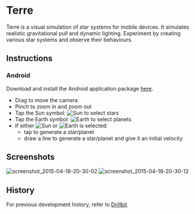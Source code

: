 # Terre
Terre is a visual simulation of star systems for mobile devices. It simulates realistic gravitational pull and dynamic lighting. Experiment by creating various star systems and observe their behaviours.

## Instructions

### Android

Download and install the Android application package [here](https://github.com/zuqini/Terre/releases/download/v0.2.1/Terre.apk).

* Drag to move the camera
* Pinch to zoom in and zoom out
* Tap the Sun symbol: ![Sun][1] to select stars
* Tap the Earth symbol: ![Earth][2] to select planets
* If either ![Sun][1] or ![Earth][2] is selected:
  * tap to generate a star/planet
  * draw a line to generate a star/planet and give it an initial velocity

## Screenshots
![screenshot_2015-04-18-20-30-02](https://cloud.githubusercontent.com/assets/5790854/7217902/4349e566-e619-11e4-84c0-8934651018b0.png)
![screenshot_2015-04-18-20-30-12](https://cloud.githubusercontent.com/assets/5790854/7217903/434aa08c-e619-11e4-8f37-6d75e8cb78f7.png)

## History
For previous development history, refer to [Drillbit](https://github.com/zuqini/Drillbit).

[1]: http://upload.wikimedia.org/wikipedia/commons/thumb/6/6f/Sun_symbol.svg/25px-Sun_symbol.svg.png
[2]: http://upload.wikimedia.org/wikipedia/commons/thumb/e/e7/Earth_symbol.svg/16px-Earth_symbol.svg.png
